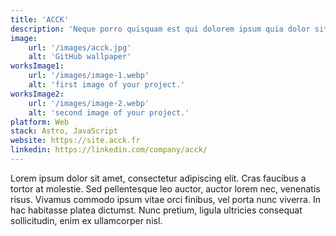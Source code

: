 ```yaml
---
title: 'ACCK'
description: 'Neque porro quisquam est qui dolorem ipsum quia dolor sit amet, consectetur, adipisci'
image:
    url: '/images/acck.jpg'
    alt: 'GitHub wallpaper'
worksImage1:
    url: '/images/image-1.webp'
    alt: 'first image of your project.'
worksImage2:
    url: '/images/image-2.webp'
    alt: 'second image of your project.'
platform: Web
stack: Astro, JavaScript
website: https://site.acck.fr
linkedin: https://linkedin.com/company/acck/
---
```


Lorem ipsum dolor sit amet, consectetur adipiscing elit. Cras faucibus a tortor at molestie. Sed pellentesque leo auctor, auctor lorem nec, venenatis risus. Vivamus commodo ipsum vitae orci finibus, vel porta nunc viverra. In hac habitasse platea dictumst. Nunc pretium, ligula ultricies consequat sollicitudin, enim ex ullamcorper nisl.
